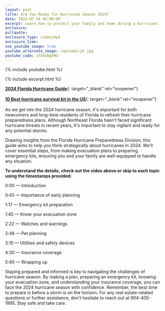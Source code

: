 ```yaml
---
layout: post
title: Are You Ready for Hurricane Season 2024?
date: 2024-07-24 05:00:00
excerpt: Learn how to protect your family and home during a hurricane.
enclosure:
pullquote:
enclosure_type: video/mp4
enclosure_time:
use_youtube_image: true
youtube_alternate_image: /uploads/yt.jpg
youtube_code: xfXkGNghMU
---
```

{% include youtube.html %}

{% include excerpt.html %}

[**2024 Florida Hurricane Guide**](https://www.floridadisaster.org/globalassets/fdem-hurricane-guide-2024.pdf){: target="_blank" rel="noopener"}<br><br>[**10 Best hurricane survival kit in the US**](https://www.bestproductsreviews.com/hurricane-survival-kit?targetid=kwd-2276543571774&amp;matchtype=b&amp;device=c&amp;campaignid=21032231981&amp;creative=691234674712&amp;adgroupid=159802009435&amp;feeditemid=&amp;loc_physical_ms=9192396&amp;loc_interest_ms=&amp;network=g&amp;devicemodel=&amp;placement=&amp;keyword=$hurricane-survival-kit&amp;target=&amp;aceid=&amp;adposition=&amp;trackid=us_all_top_1_1&amp;mId=407-132-4411&amp;trackOld=true&amp;gad_source=1&amp;gclid=Cj0KCQjwv7O0BhDwARIsAC0sjWP8PkoyiL5rHzRjsPsGt4W_7J8eD0j-40lUZpcTGRfDn0Q7B5dfh6oaAjsjEALw_wcB){: target="_blank" rel="noopener"}<br><br>As we get into the 2024 hurricane season, it's important for both newcomers and long-time residents of Florida to refresh their hurricane preparedness plans. Although Northeast Florida hasn't faced significant hurricane threats in recent years, it's important to stay vigilant and ready for any potential storms.

Drawing insights from the Florida Hurricane Preparedness Division, this guide aims to help you think strategically about hurricanes in 2024. We'll cover essential steps, from making evacuation plans to preparing emergency kits, ensuring you and your family are well-equipped to handle any situation.

**To understand the details, check out the video above or skip to each topic using the timestamps provided:**

0:00 — Introduction

0:45 — Importance of early planning

1:17 — Emergency kit preparation

1:45 — Know your evacuation zone

2:22 — Watches and warnings

2:48 — Pet planning

3:15 — Utilities and safety devices

4:30 — Insurance coverage

5:40 — Wrapping up

Staying prepared and informed is key to navigating the challenges of hurricane season. By making a plan, preparing an emergency kit, knowing your evacuation zone, and understanding your insurance coverage, you can face the 2024 hurricane season with confidence. Remember, the best time to prepare is before a storm is on the horizon. For any real estate-related questions or further assistance, don't hesitate to reach out at 904-405-1995. Stay safe and take care.